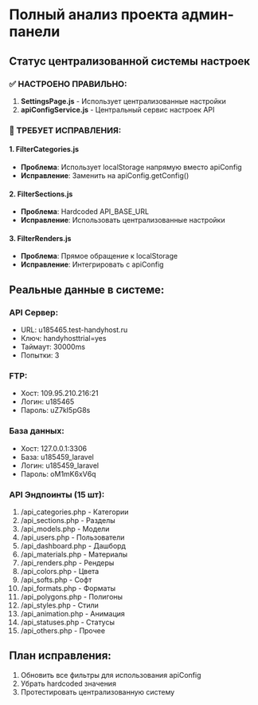 # Полный анализ проекта админ-панели

## Статус централизованной системы настроек

### ✅ НАСТРОЕНО ПРАВИЛЬНО:
1. **SettingsPage.js** - Использует централизованные настройки
2. **apiConfigService.js** - Центральный сервис настроек API

### 🔧 ТРЕБУЕТ ИСПРАВЛЕНИЯ:

#### 1. FilterCategories.js
- **Проблема**: Использует localStorage напрямую вместо apiConfig
- **Исправление**: Заменить на apiConfig.getConfig()

#### 2. FilterSections.js  
- **Проблема**: Hardcoded API_BASE_URL
- **Исправление**: Использовать централизованные настройки

#### 3. FilterRenders.js
- **Проблема**: Прямое обращение к localStorage
- **Исправление**: Интегрировать с apiConfig

## Реальные данные в системе:

### API Сервер:
- URL: u185465.test-handyhost.ru
- Ключ: handyhosttrial=yes
- Таймаут: 30000ms
- Попытки: 3

### FTP:
- Хост: 109.95.210.216:21
- Логин: u185465
- Пароль: uZ7kI5pG8s

### База данных:
- Хост: 127.0.0.1:3306
- База: u185459_laravel
- Логин: u185459_laravel
- Пароль: oM1mK6xV6q

### API Эндпоинты (15 шт):
1. /api_categories.php - Категории
2. /api_sections.php - Разделы  
3. /api_models.php - Модели
4. /api_users.php - Пользователи
5. /api_dashboard.php - Дашборд
6. /api_materials.php - Материалы
7. /api_renders.php - Рендеры
8. /api_colors.php - Цвета
9. /api_softs.php - Софт
10. /api_formats.php - Форматы
11. /api_polygons.php - Полигоны
12. /api_styles.php - Стили
13. /api_animation.php - Анимация
14. /api_statuses.php - Статусы
15. /api_others.php - Прочее

## План исправления:
1. Обновить все фильтры для использования apiConfig
2. Убрать hardcoded значения
3. Протестировать централизованную систему